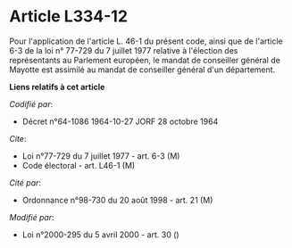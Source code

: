 # Article L334-12

Pour l'application de l'article L. 46-1 du présent code, ainsi que de l'article 6-3 de la loi n° 77-729 du 7 juillet 1977
relative à l'élection des représentants au Parlement européen, le mandat de conseiller général de Mayotte est assimilé au
mandat de conseiller général d'un département.

**Liens relatifs à cet article**

_Codifié par_:

  - Décret n°64-1086 1964-10-27 JORF 28 octobre 1964

_Cite_:

  - Loi n°77-729 du 7 juillet 1977 - art. 6-3 (M)
  - Code électoral - art. L46-1 (M)

_Cité par_:

  - Ordonnance n°98-730 du 20 août 1998 - art. 21 (M)

_Modifié par_:

  - Loi n°2000-295 du 5 avril 2000 - art. 30 ()
